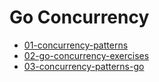 # Go Concurrency

* [01-concurrency-patterns](https://github.com/gobridge/concurrency-patterns)
* [02-go-concurrency-exercises](https://github.com/loong/go-concurrency-exercises)
* [03-concurrency-patterns-go](https://medium.com/@thejasbabu/concurrency-patterns-golang-5c5e1bcd0833)
